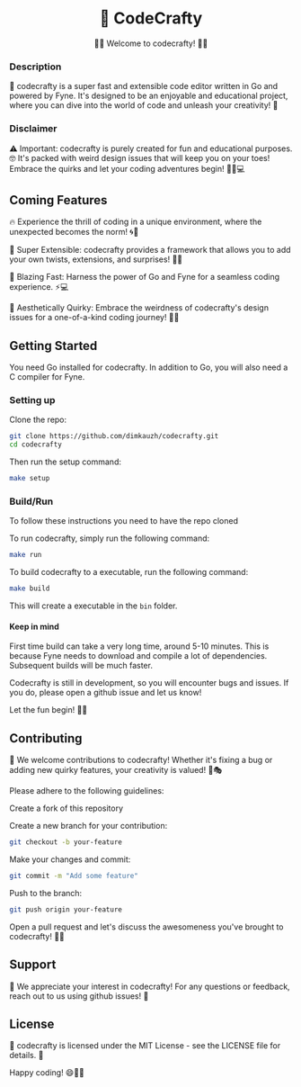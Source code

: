 <h1 align="center">🚀 CodeCrafty</h1>
<p align="center">
🎉📝 Welcome to codecrafty! 🎉📝
</p>


### Description
🚀 codecrafty is a super fast and extensible code editor written in Go and powered by Fyne. It's designed to be an enjoyable and educational project, where you can dive into the world of code and unleash your creativity! 🤩

### Disclaimer
⚠️ Important: codecrafty is purely created for fun and educational purposes. 🤓 It's packed with weird design issues that will keep you on your toes! Embrace the quirks and let your coding adventures begin! 🕵️‍♂️💻

## Coming Features
🔥 Experience the thrill of coding in a unique environment, where the unexpected becomes the norm! 🌀🎢

🧩 Super Extensible: codecrafty provides a framework that allows you to add your own twists, extensions, and surprises! 🧠💡

🚀 Blazing Fast: Harness the power of Go and Fyne for a seamless coding experience. ⚡️💻

🌈 Aesthetically Quirky: Embrace the weirdness of codecrafty's design issues for a one-of-a-kind coding journey! 🎨😄

## Getting Started
You need Go installed for codecrafty. In addition to Go, you will also need a C compiler for Fyne.

### Setting up

Clone the repo:
```bash
git clone https://github.com/dimkauzh/codecrafty.git
cd codecrafty
```

Then run the setup command:
```bash
make setup
```

### Build/Run
To follow these instructions you need to have the repo cloned

To run codecrafty, simply run the following command:
```bash
make run
```

To build codecrafty to a executable, run the following command:
```bash
make build
```
This will create a executable in the `bin` folder.

#### Keep in mind
First time build can take a very long time, around 5-10 minutes. This is because Fyne needs to download and compile a lot of dependencies. Subsequent builds will be much faster.

Codecrafty is still in development, so you will encounter bugs and issues. If you do, please open a github issue and let us know!

Let the fun begin! 🎉🚀

## Contributing
🙌 We welcome contributions to codecrafty! Whether it's fixing a bug or adding new quirky features, your creativity is valued! 🤝🎭

Please adhere to the following guidelines:

Create a fork of this repository

Create a new branch for your contribution:

```bash
git checkout -b your-feature
```

Make your changes and commit:

```bash
git commit -m "Add some feature"
```

Push to the branch:

```bash
git push origin your-feature
```

Open a pull request and let's discuss the awesomeness you've brought to codecrafty! 🚀📩

## Support
🤝 We appreciate your interest in codecrafty! For any questions or feedback, reach out to us using github issues! 💌

## License
📜 codecrafty is licensed under the MIT License - see the LICENSE file for details. 📄

Happy coding! 😄🚀🎉
